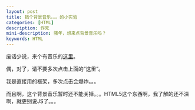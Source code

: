 ```yaml
---
layout: post
title: 搞个背景音乐。。。的小实验
categories: [HTML]
description: 作死
mini-description: 骚年，想来点背景音乐吗？
keywords: HTML
---
```


废话少说，来个有音乐的<a href="http://soyjuice.usa3v.net">这里</a>。

偶，对了，请不要多次点击上面的“这里”。

我是直接用的框架，多次点击会爆炸。。。

而且啊，这个背景音乐暂时还不能关掉。。。HTML5这个东西啊，我了解的还不深啊，就更别说JS了。。。
